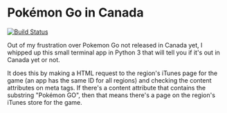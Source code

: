 # Pokémon Go in Canada

[![Build Status](https://travis-ci.org/Coteh/PokemonGoInCanada.svg?branch=master)](https://travis-ci.org/Coteh/PokemonGoInCanada)

Out of my frustration over Pokemon Go not released in Canada yet, I whipped up this small terminal app in Python 3 that will tell you if it's out in Canada yet or not.

It does this by making a HTML request to the region's iTunes page for the game (an app has the same ID for all regions) and checking the content attributes on meta tags.
If there's a content attribute that contains the substring "Pokémon GO", then that means there's a page on the region's iTunes store for the game.
